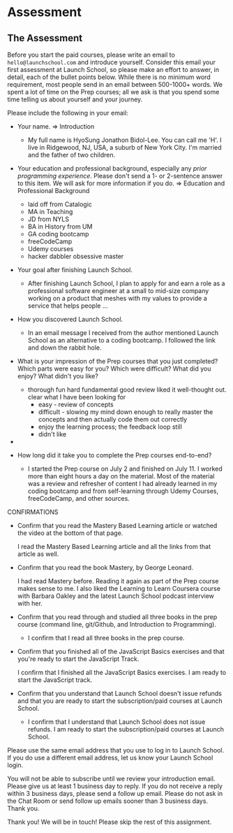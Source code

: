 # Assessment

## The Assessment

Before you start the paid courses, please write an email to `hello@launchschool.com` and introduce yourself. Consider this email your first assessment at Launch School, so please make an effort to answer, in detail, each of the bullet points below. While there is no minimum word requirement, most people send in an email between 500-1000+ words. We spent a lot of time on the Prep courses; all we ask is that you spend some time telling us about yourself and your journey.

Please include the following in your email:

* Your name. => Introduction

  * My full name is HyoSung Jonathon Bidol-Lee. You can call me 'H'. I live in Ridgewood, NJ, USA, a suburb of New York City. I'm married and the father of two children.

* Your education and professional background, especially any _prior programming experience_. Please don't send a 1- or 2-sentence answer to this item. We will ask for more information if you do. => Education and Professional Background

  * laid off from Catalogic
  * MA in Teaching
  * JD from NYLS
  * BA in History from UM
  * GA coding bootcamp
  * freeCodeCamp
  * Udemy courses
  * hacker dabbler obsessive master 


* Your goal after finishing Launch School.

  * After finishing Launch School, I plan to apply for and earn a role as a professional software engineer at a small to mid-size company working on a product that meshes with my values to provide a service that helps people ...

* How you discovered Launch School.

  * In an email message I received from <Learn to Code with Me> the author mentioned Launch School as an alternative to a coding bootcamp. I followed the link and down the rabbit hole. 

* What is your impression of the Prep courses that you just completed? Which parts were easy for you? Which were difficult? What did you enjoy? What didn't you like?

  * thorough fun hard fundamental good review liked it well-thought out. clear what I have been looking for 
    * easy - review of concepts
    * difficult - slowing my mind down enough to really master the concepts and then actually code them out correctly
    * enjoy the learning process; the feedback loop still
    * didn't like 
* 
* How long did it take you to complete the Prep courses end-to-end?

  * I started the Prep course on July 2 and finished on July 11. I worked more than eight hours a day on the material. Most of the material was a review and refresher of content I had already learned in my coding bootcamp and from self-learning through Udemy Courses, freeCodeCamp, and other sources.

CONFIRMATIONS

* Confirm that you read the Mastery Based Learning article or watched the video at the bottom of that page.

  I read the Mastery Based Learning article and all the links from that article as well. 

* Confirm that you read the book Mastery, by George Leonard.

  I had read Mastery before. Reading it again as part of the Prep course makes sense to me. I also liked the Learning to Learn Coursera course with Barbara Oakley and the latest Launch School podcast interview with her.

* Confirm that you read through and studied all three books in the prep course (command line, git/Github, and Introduction to Programming).

  * I confirm that I read all three books in the prep course.

* Confirm that you finished all of the JavaScript Basics exercises and that you're ready to start the JavaScript Track.

  I confirm that I finished all the JavaScript Basics exercises. I am ready to start the JavaScript track.

* Confirm that you understand that Launch School doesn't issue refunds and that you are ready to start the subscription/paid courses at Launch School.

  * I confirm that I understand that Launch School does not issue refunds. I am ready to start the subscription/paid courses at Launch School.

Please use the same email address that you use to log in to Launch School. If you do use a different email address, let us know your Launch School login.

You will not be able to subscribe until we review your introduction email. Please give us at least 1 business day to reply. If you do not receive a reply within 3 business days, please send a follow up email. Please do not ask in the Chat Room or send follow up emails sooner than 3 business days. Thank you.

Thank you! We will be in touch! Please skip the rest of this assignment.